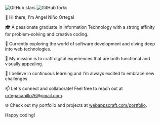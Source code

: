 ![GitHub stars](https://img.shields.io/github/stars/aynjel/your-repo-name?style=social)
![GitHub forks](https://img.shields.io/github/forks/aynjel/your-repo-name?style=social)


👋 Hi there, I'm Angel Niño Ortega!

🎓 A passionate graduate in Information Technology with a strong affinity for problem-solving and creative coding.

💼 Currently exploring the world of software development and diving deep into web technologies.

🚀 My mission is to craft digital experiences that are both functional and visually appealing.

🌱 I believe in continuous learning and I'm always excited to embrace new challenges.

📫 Let's connect and collaborate! Feel free to reach out at [ortegacanillo76@gmail.com](mailto:ortegacanillo76@gmail.com).

🌐 Check out my portfolio and projects at [webappscraft.com/portfolio](https://www.webappscraft.com/portfolio).

Happy coding!

<!---
aynjel/aynjel is a ✨ special ✨ repository because its `README.md` (this file) appears on your GitHub profile.
You can click the Preview link to take a look at your changes.
--->
